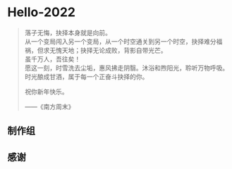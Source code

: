 # Hello-2022

> 落子无悔，抉择本身就是向前。  
> 从一个变局闯入另一个变局，从一个时空通关到另一个时空，抉择难分福祸，但求无愧天地；抉择无论成败，背影自带光芒。  
> 虽千万人，吾往矣！  
> 愿这一刻，时雪洗去尘垢，惠风拂走阴翳。沐浴和煦阳光，聆听万物呼吸。时光酿成甘酒，属于每一个正奋斗抉择的你。  
>
> 祝你新年快乐。
>
> ——《南方周末》

## 制作组

## 感谢
